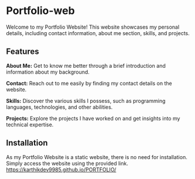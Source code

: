 # Portfolio-web
Welcome to my Portfolio Website! This website showcases my personal details, including contact information, about me section, skills, and projects.
## Features
**About Me:** Get to know me better through a brief introduction and information about my background.

**Contact:** Reach out to me easily by finding my contact details on the website.

**Skills:** Discover the various skills I possess, such as programming languages, technologies, and other abilities.

**Projects:** Explore the projects I have worked on and get insights into my technical expertise.

## Installation
As my Portfolio Website is a static website, there is no need for installation. Simply access the website using the provided link.
https://karthikdev9985.github.io/PORTFOLIO/
